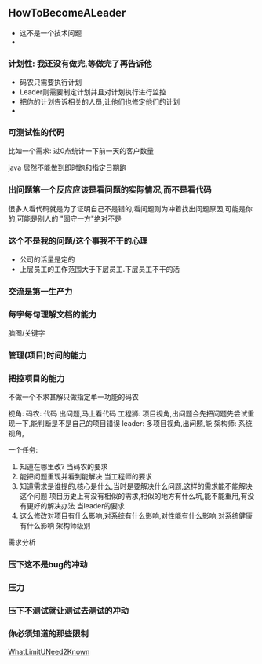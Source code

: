HowToBecomeALeader
-----

* 这不是一个技术问题
* 

### 计划性: 我还没有做完,等做完了再告诉他
+ 码农只需要执行计划
+ Leader则需要制定计划并且对计划执行进行监控
+ 把你的计划告诉相关的人员,让他们也修定他们的计划
+ 


### 可测试性的代码
比如一个需求: 过0点统计一下前一天的客户数量

java 居然不能做到即时跑和指定日期跑

### 出问题第一个反应应该是看问题的实际情况,而不是看代码
很多人看代码就是为了证明自己不是错的,看问题则为冲着找出问题原因,可能是你的,可能是别人的
"固守一方"绝对不是

### 这个不是我的问题/这个事我不干的心理
* 公司的活量是定的
* 上层员工的工作范围大于下层员工.下层员工不干的活
### 交流是第一生产力

### 每字每句理解文档的能力
脑图/关键字

### 管理(项目)时间的能力

### 把控项目的能力

不做一个不求甚解只做指定单一功能的码农

视角:
码农: 代码 出问题,马上看代码
工程狮: 项目视角,出问题会先把问题先尝试重现一下,能判断是不是自己的项目错误
leader: 多项目视角,出问题,能
架构师: 系统视角,

一个任务:
1. 知道在哪里改?   当码农的要求
2. 能把问题重现并看到能解决   当工程师的要求
3. 知道需求是谁提的,核心是什么,当时是要解决什么问题,这样的需求能不能解决这个问题
   项目历史上有没有相似的需求,相似的地方有什么坑,能不能重用,有没有更好的解决办法 当leader的要求
4. 这么修改对项目有什么影响,对系统有什么影响,对性能有什么影响,对系统健康有什么影响 架构师级别

需求分析

### 压下这不是bug的冲动

### 压力

### 压下不测试就让测试去测试的冲动

### 你必须知道的那些限制

[WhatLimitUNeed2Known](doc/WhatLimitUNeed2Known.md)